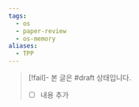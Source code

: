 ```yaml
---
tags:
  - os
  - paper-review
  - os-memory
aliases:
  - TPP
---
```

> [!fail]- 본 글은 #draft 상태입니다.
> - [ ] 내용 추가